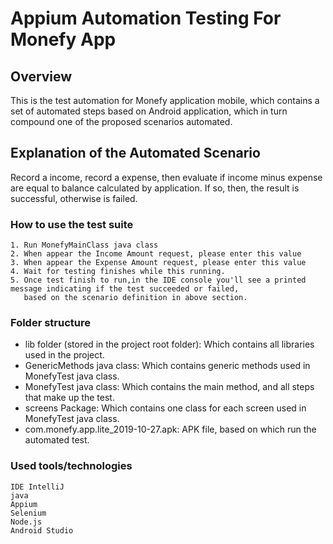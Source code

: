 # Appium Automation Testing For Monefy App

## Overview
This is the test automation for Monefy application mobile, which contains a set of automated steps based on Android application, which in turn compound one of the proposed scenarios automated. 

## Explanation of the Automated Scenario 
Record a income, record a expense, then evaluate if income minus expense are equal to balance calculated by application. If so, then, the result is successful, otherwise is failed.  

### How to use the test suite
```
1. Run MonefyMainClass java class
2. When appear the Income Amount request, please enter this value
3. When appear the Expense Amount request, please enter this value
4. Wait for testing finishes while this running. 
5. Once test finish to run,in the IDE console you'll see a printed message indicating if the test succeeded or failed, 
   based on the scenario definition in above section. 
```

### Folder structure
- lib folder (stored in the project root folder): Which contains all libraries used in the project. 
- GenericMethods java class: Which contains generic methods used in MonefyTest java class.
- MonefyTest java class: Which contains the main method, and all steps that make up the test. 
- screens Package: Which contains one class for each screen used in MonefyTest java class.
- com.monefy.app.lite_2019-10-27.apk: APK file, based on which run the automated test.

### Used tools/technologies
```
IDE IntelliJ
java 
Appium
Selenium
Node.js
Android Studio
```
